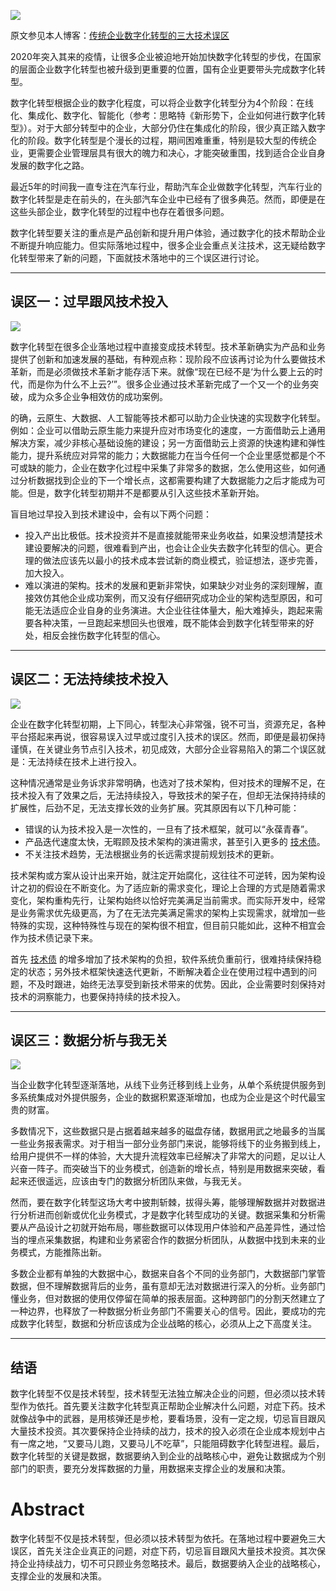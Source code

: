 ![](./_image/数字化转型.jpeg)

原文参见本人博客：[传统企业数字化转型的三大技术误区](https://www.maguangguang.xyz/mistakes-in-digital-transformation)

2020年突入其来的疫情，让很多企业被迫地开始加快数字化转型的步伐，在国家的层面企业数字化转型也被升级到更重要的位置，国有企业更要带头完成数字化转型。

数字化转型根据企业的数字化程度，可以将企业数字化转型分为4个阶段：在线化、集成化、数字化、智能化（参考：思略特《新形势下，企业如何进行数字化转型》）。对于大部分转型中的企业，大部分仍住在集成化的阶段，很少真正踏入数字化的阶段。数字化转型是个漫长的过程，期间困难重重，特别是较大型的传统企业，更需要企业管理层具有很大的魄力和决心，才能突破重围，找到适合企业自身发展的数字化之路。

最近5年的时间我一直专注在汽车行业，帮助汽车企业做数字化转型，汽车行业的数字化转型是走在前头的，在头部汽车企业中已经有了很多典范。然而，即便是在这些头部企业，数字化转型的过程中也存在着很多问题。

数字化转型要关注的重点是产品创新和提升用户体验，通过数字化的技术帮助企业不断提升响应能力。但实际落地过程中，很多企业会重点关注技术，这无疑给数字化转型带来了新的问题，下面就技术落地中的三个误区进行讨论。
- - - - - 
## 误区一：过早跟风技术投入
![](./_image/过渡设计.jpeg)

数字化转型在很多企业落地过程中直接变成技术转型。技术革新确实为产品和业务提供了创新和加速发展的基础，有种观点称：现阶段不应该再讨论为什么要做技术革新，而是必须做技术革新才能存活下来。就像“现在已经不是‘为什么要上云的时代，而是你为什么不上云?’”。很多企业通过技术革新完成了一个又一个的业务突破，成为众多企业争相效仿的成功案例。

的确，云原生、大数据、人工智能等技术都可以助力企业快速的实现数字化转型。例如：企业可以借助云原生能力来提升应对市场变化的速度，一方面借助云上通用解决方案，减少非核心基础设施的建设；另一方面借助云上资源的快速构建和弹性能力，提升系统应对异常的能力；大数据能力在当今任何一个企业里感觉都是个不可或缺的能力，企业在数字化过程中采集了非常多的数据，怎么使用这些，如何通过分析数据找到企业的下一个增长点，这都需要构建了大数据能力之后才能成为可能。但是，数字化转型初期并不是都要从引入这些技术革新开始。

盲目地过早投入到技术建设中，会有以下两个问题：
- 投入产出比极低。技术投资并不是直接就能带来业务收益，如果没想清楚技术建设要解决的问题，很难看到产出，也会让企业失去数字化转型的信心。更合理的做法应该先以最小的技术成本尝试新的商业模式，验证想法，逐步完善，加大投入。
- 难以演进的架构。技术的发展和更新非常快，如果缺少对业务的深刻理解，直接效仿其他企业成功案例，而又没有仔细研究成功企业的架构选型原因，和可能无法适应企业自身的业务演进。大企业往往体量大，船大难掉头，跑起来需要各种决策，一旦跑起来想回头也很难，既不能体会到数字化转型带来的好处，相反会挫伤数字化转型的信心。
- - - - - 
## 误区二：无法持续技术投入
![](./_image/烂尾楼.jpeg)

企业在数字化转型初期，上下同心，转型决心非常强，锐不可当，资源充足，各种平台搭起来再说，很容易误入过早或过度引入技术的误区。然而，即便是最初保持谨慎，在关键业务节点引入技术，初见成效，大部分企业容易陷入的第二个误区就是：无法持续在技术上进行投入。

这种情况通常是业务诉求非常明确，也选对了技术架构，但对技术的理解不足，在技术投入有了效果之后，无法持续投入，导致技术的架子在，但却无法保持持续的扩展性，后劲不足，无法支撑长效的业务扩展。究其原因有以下几种可能：
- 错误的认为技术投入是一次性的，一旦有了技术框架，就可以“永葆青春”。
- 产品迭代速度太快，无暇顾及技术架构的演进需求，甚至引入更多的 [技术债](https://www.maguangguang.xyz/tech-debt-quadrant)。
- 不关注技术趋势，无法根据业务的长远需求提前规划技术的更新。

技术架构或方案从设计出来开始，就注定开始腐化，这往往不可逆转，因为架构设计之初的假设在不断变化。为了适应新的需求变化，理论上合理的方式是随着需求变化，架构重构先行，让架构始终以恰好完美满足当前需求。而实际开发中，经常是业务需求优先级更高，为了在无法完美满足需求的架构上实现需求，就增加一些特殊的实现，这种特殊性与现在的架构很不相宜，但目前只能如此，这种不相宜会作为技术债记录下来。

首先  [技术债](https://www.maguangguang.xyz/tech-debt-quadrant) 的增多增加了技术架构的负担，软件系统负重前行，很难持续保持稳定的状态；另外技术框架快速迭代更新，不断解决着企业在使用过程中遇到的问题，不及时跟进，始终无法享受到新技术带来的优势。因此，企业需要时刻保持对技术的洞察能力，也要保持持续的技术投入。
- - - - - 
## 误区三：数据分析与我无关
![](./_image/data.jpeg)

当企业数字化转型逐渐落地，从线下业务迁移到线上业务，从单个系统提供服务到多系统集成对外提供服务，企业的数据积累逐渐增加，也成为企业是这个时代最宝贵的财富。

多数情况下，这些数据只是占据着越来越多的磁盘存储，数据用武之地最多的当属一些业务报表需求。对于相当一部分业务部门来说，能够将线下的业务搬到线上，给用户提供不一样的体验，大大提升流程效率已经解决了非常大的问题，足以让人兴奋一阵子。而突破当下的业务模式，创造新的增长点，特别是用数据来突破，看起来还很遥远，应该由专门的数据分析团队来做，与我无关。

然而，要在数字化转型这场大考中披荆斩棘，拔得头筹，能够理解数据并对数据进行分析进而创新或优化业务模式，才是数字化转型成功的关键。数据采集和分析需要从产品设计之初就开始布局，哪些数据可以体现用户体验和产品差异性，通过恰当的埋点采集数据，构建和业务紧密合作的数据分析团队，从数据中找到未来的业务模式，方能推陈出新。

多数企业都有单独的大数据中心，数据来自各个不同的业务部门，大数据部门掌管数据，但不理解数据背后的业务，虽有意却无法对数据进行深入的分析。业务部门懂业务，但对数据的使用仅停留在简单的报表层面。这种跨部门的分割天然建立了一种边界，也释放了一种数据分析业务部门不需要关心的信号。因此，要成功的完成数字化转型，数据和分析应该成为企业战略的核心，必须从上之下高度关注。
- - - - - 
## 结语
数字化转型不仅是技术转型，技术转型无法独立解决企业的问题，但必须以技术转型作为依托。首先要关注数字化转型真正帮助企业解决什么问题，对症下药。技术就像战争中的武器，是用核弹还是步枪，要看场景，没有一定之规，切忌盲目跟风大量技术投资。其次要保持企业持续的战力，技术的投入必须在企业成本规划中占有一席之地，“又要马儿跑，又要马儿不吃草”，只能阻碍数字化转型进程。最后，数字化转型的关键是数据，数据要纳入到企业的战略核心中，避免让数据成为个别部门的职责，要充分发挥数据的力量，用数据来支撑企业的发展和决策。


# Abstract
数字化转型不仅是技术转型，但必须以技术转型为依托。在落地过程中要避免三大误区，首先关注企业真正的问题，对症下药，切忌盲目跟风大量技术投资。其次保持企业持续战力，切不可只顾业务忽略技术。最后，数据要纳入企业的战略核心，支撑企业的发展和决策。